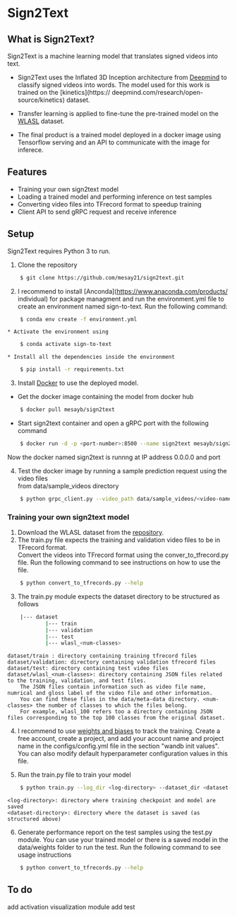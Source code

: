# Sign2Text

## What is Sign2Text?
Sign2Text is a machine learning model that translates signed videos into text. 
* Sign2Text uses the Inflated 3D Inception architecture from [Deepmind](https://github.com/deepmind/kinetics-i3d) 	to classify signed videos into words. The model used for this work is trained on the [kinetics](https://	deepmind.com/research/open-source/kinetics) dataset.

* Transfer learning is applied to fine-tune the pre-trained model on the [WLASL](https://github.com/dxli94/WLASL) dataset. 

* The final product is a trained model deployed in a docker image using Tensorflow serving and an API
	to communicate with the image for inferece.

## Features

* Training your own sign2text model
* Loading a trained model and performing inference on test samples
* Converting video files into TFrecord format to speedup training
* Client API to send gRPC request and receive inference
 
## Setup
Sign2Text requires Python 3 to run. 
1. Clone the repository
```sh
	$ git clone https://github.com/mesay21/sign2text.git
```
2. I recommend to install [Anconda](https://www.anaconda.com/products/	individual) for package managment and run 	the environment.yml file to create an environment named sign-to-text. 	Run the following command:
```sh
	$ conda env create -f environment.yml
```
    * Activate the environment using 
```sh 
	$ conda activate sign-to-text
```
    * Install all the dependencies inside the environment
```sh
	$ pip install -r requirements.txt
```
3. Install [Docker](https://docs.docker.com/get-docker/) to use the deployed model.
* Get the docker image containing the model from docker hub
```sh
    $ docker pull mesayb/sign2text
```
* Start sign2text container and open a gRPC port with the following command
```sh
    $ docker run -d -p <port-number>:8500 --name sign2text mesayb/sign2text
```
Now the docker named sign2text is runnng at IP address 0.0.0.0 and port <port-number>

4. Test the docker image by running a sample prediction request using the video files  
from data/sample_videos directory
```sh
    $ python grpc_client.py --video_path data/sample_videos/<video-name> --ip_addr 0.0.0.0 --port <port-number>
```
### Training your own sign2text model
    
1. Download the WLASL dataset from the [repository](https://github.com/dxli94/WLASL).
2. The train.py file expects the training and validation video files to be in TFrecord format.  
    Convert the videos into TFrecord format using the conver_to_tfrecord.py file.  Run the following command to see 
    instructions on how to use the file.
```sh
    $ python convert_to_tfrecords.py --help
```
3. The train.py module expects the dataset directory to be structured as follows
```bash  
    |--- dataset  
            |--- train   
            |--- validation  
            |--- test  
            |--- wlasl_<num-classes>  
```
    dataset/train : directory containing training tfrecord files
    dataset/validation: directory containing validation tfrecord files 
    dataset/test: directory containing test video files
    dataset/wlasl_<num-classes>: directory containing JSON files related to the training, validation, and test files.  
        The JSON files contain information such as video file name, numrical and gloss label of the video file and other information.
        You can find these files in the data/meta-data directory. <num-classes> the number of classes to which the files belong.  
        For example, wlasl_100 refers too a directory containing JSON files corresponding to the top 100 classes from the original dataset.

4. I recommend to use [weights and biases](https://www.wandb.com/) to track the training. Create a free account, create a project, and add your
    account name and project name in the configs/config.yml file in the section "wandb init values".  
    You can also modify default hyperparameter configuration values in this file.

5. Run the train.py file to train your model
```sh
    $ python train.py --log_dir <log-directory> --dataset_dir <dataset-directory>
```
    <log-directory>: directory where training checkpoint and model are saved
    <dataset-directory>: directory where the dataset is saved (as structured above)

6. Generate performance report on the test samples using the test.py module.  You can use your trained model or there is
a saved model in the data/weights folder to run the test.  Run the following command to see usage instructions
```sh
    $ python convert_to_tfrecords.py --help
```

## To do

add activation visualization module
add test


